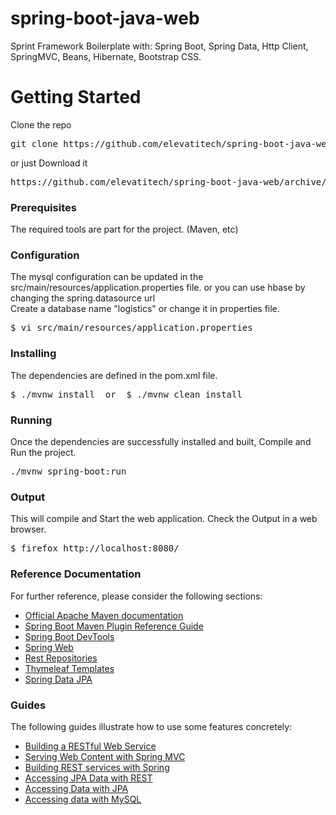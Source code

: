 # spring-boot-java-web
Sprint Framework Boilerplate with: Spring Boot, Spring Data, Http Client, SpringMVC, Beans, Hibernate, Bootstrap CSS.

# Getting Started

Clone the repo
<pre>git clone https://github.com/elevatitech/spring-boot-java-web.git </pre>

or just Download it
<pre>https://github.com/elevatitech/spring-boot-java-web/archive/master.zip</pre>

### Prerequisites
The required tools are part for the project. (Maven, etc)

### Configuration
The mysql configuration can be updated in the src/main/resources/application.properties file. or you can use hbase by changing the spring.datasource url<br />
Create a database name "logistics" or change it in properties file.
<pre>$ vi src/main/resources/application.properties</pre>

### Installing
The dependencies are defined in the pom.xml file.
<pre>$ ./mvnw install  or  $ ./mvnw clean install</pre>

### Running
Once the dependencies are successfully installed and built, Compile and Run the project.
<pre>./mvnw spring-boot:run</pre>

### Output
This will compile and Start the web application. Check the Output in a web browser.
<pre>$ firefox http://localhost:8080/</pre>
        


### Reference Documentation
For further reference, please consider the following sections:

* [Official Apache Maven documentation](https://maven.apache.org/guides/index.html)
* [Spring Boot Maven Plugin Reference Guide](https://docs.spring.io/spring-boot/docs/2.2.1.RELEASE/maven-plugin/)
* [Spring Boot DevTools](https://docs.spring.io/spring-boot/docs/2.2.1.RELEASE/reference/htmlsingle/#using-boot-devtools)
* [Spring Web](https://docs.spring.io/spring-boot/docs/2.2.1.RELEASE/reference/htmlsingle/#boot-features-developing-web-applications)
* [Rest Repositories](https://docs.spring.io/spring-boot/docs/2.2.1.RELEASE/reference/htmlsingle/#howto-use-exposing-spring-data-repositories-rest-endpoint)
* [Thymeleaf Templates](https://docs.spring.io/spring-boot/docs/2.2.1.RELEASE/reference/htmlsingle/#boot-features-spring-mvc-template-engines)
* [Spring Data JPA](https://docs.spring.io/spring-boot/docs/2.2.1.RELEASE/reference/htmlsingle/#boot-features-jpa-and-spring-data)

### Guides
The following guides illustrate how to use some features concretely:

* [Building a RESTful Web Service](https://spring.io/guides/gs/rest-service/)
* [Serving Web Content with Spring MVC](https://spring.io/guides/gs/serving-web-content/)
* [Building REST services with Spring](https://spring.io/guides/tutorials/bookmarks/)
* [Accessing JPA Data with REST](https://spring.io/guides/gs/accessing-data-rest/)
* [Accessing Data with JPA](https://spring.io/guides/gs/accessing-data-jpa/)
* [Accessing data with MySQL](https://spring.io/guides/gs/accessing-data-mysql/)

